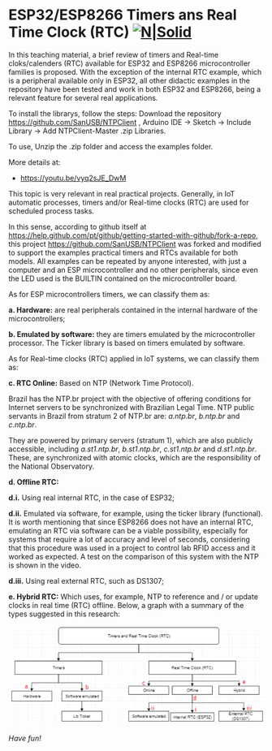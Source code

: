 # ESP32/ESP8266 Timers ans Real Time Clock (RTC) [![N|Solid](http://sanusb.blogspot.com.br/favicon.ico)](http://sanusb.org/)


In this teaching material, a brief review of timers and Real-time cloks/calenders (RTC) available for ESP32 and ESP8266 microcontroller families is proposed. With the exception of the internal RTC example, which is a peripheral available only in ESP32, all other didactic examples in the repository have been tested and work in both ESP32 and ESP8266, being a relevant feature for several real applications. 

To install the librarys, follow the steps: 
Download the repository https://github.com/SanUSB/NTPClient , Arduino IDE -> Sketch -> Include Library -> Add NTPClient-Master .zip Libraries. 

To use, Unzip the .zip folder and access the examples folder.


More details at: 

 * https://youtu.be/vyq2sJE_DwM

This topic is very relevant in real practical projects. Generally, in IoT automatic processes, timers and/or Real-time clocks (RTC) are used for scheduled process tasks.


In this sense, according to github itself at https://help.github.com/pt/github/getting-started-with-github/fork-a-repo, this project https://github.com/SanUSB/NTPClient
was forked and modified to support the examples practical timers and RTCs available for both models. All examples can be repeated by anyone 
interested, with just a computer and an ESP microcontroller and no other peripherals, since even the LED used is the BUILTIN contained on the microcontroller 
board.

As for ESP microcontrollers timers, we can classify them as:

**a. Hardware:** are real peripherals contained in the internal hardware of the microcontrollers;

**b. Emulated by software:** they are timers emulated by the microcontroller processor. The Ticker library is based on timers emulated by software.


As for Real-time clocks (RTC) applied in IoT systems, we can classify them as:

**c. RTC Online:** Based on NTP (Network Time Protocol).

Brazil has the NTP.br project with the objective of offering conditions for Internet servers to be synchronized with Brazilian Legal Time. NTP public servants in Brazil from stratum 2 of NTP.br are: *a.ntp.br*, *b.ntp.br* and *c.ntp.br*.

They are powered by primary servers (stratum 1), which are also publicly accessible, including *a.st1.ntp.br*, *b.st1.ntp.br*, *c.st1.ntp.br* and *d.st1.ntp.br*. These, are synchronized with atomic clocks, which are the responsibility of the National Observatory.

**d. Offline RTC:**

**d.i.** Using real internal RTC, in the case of ESP32;

**d.ii.** Emulated via software, for example, using the ticker library (functional). It is worth mentioning that since ESP8266 does not have an internal RTC, emulating an RTC via software can be a viable possibility, especially for systems that require a lot of accuracy and level of seconds, considering that this procedure was used in a project to control lab RFID access and it worked as expected. A test on the comparison of this system with the NTP is shown in the video.

**d.iii.** Using real external RTC, such as DS1307;

**e. Hybrid RTC:** Which uses, for example, NTP to reference and / or update clocks in real time (RTC) offline. Below, a graph with a summary of the types 
suggested in this research:

![](https://github.com/SanUSB/NTPClient/blob/master/Images/Fig.png)

*Have fun!*
